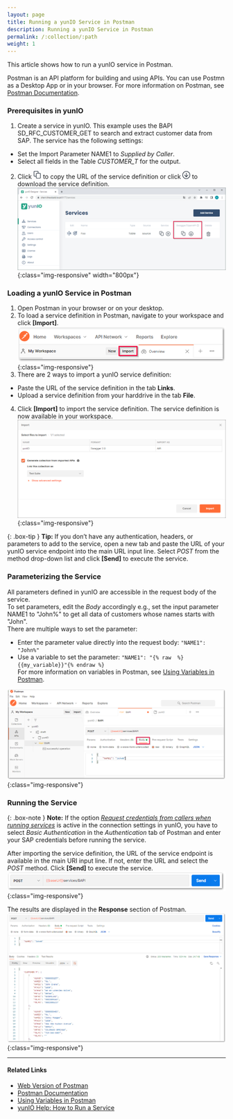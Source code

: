```yaml
---
layout: page
title: Running a yunIO Service in Postman
description: Running a yunIO Service in Postman
permalink: /:collection/:path
weight: 1
---
```


This article shows how to run a yunIO service in Postman.

Postman is an API platform for building and using APIs. You can use Postmn as a Desktop App or in your browser.
For more information on Postman, see [Postman Documentation](https://learning.postman.com/docs/getting-started/introduction/).

### Prerequisites in yunIO

1. Create a service in yunIO. This example uses the BAPI SD_RFC_CUSTOMER_GET to search and extract customer data from SAP. 
The service has the following settings:<br>
- Set the Import Parameter NAME1 to *Supplied by Caller*.
- Select all fields in the Table *CUSTOMER_T* for the output.
2. Click ![copy-URL](/img/contents/yunio/copyURL.png) to copy the URL of the service definition or click ![download-file](/img/contents/yunio/download.png) to download the service definition.<br>
![yunio-Services](/img/contents/yunio/yunio-run-services.png){:class="img-responsive" width="800px"}


### Loading a yunIO Service in Postman

1. Open Postman in your browser or on your desktop.
2. To load a service definition in Postman, navigate to your workspace and click **[Import]**.<br>
![Postman-Workspace](/img/contents/yunio/postman-workspace.png){:class="img-responsive"}
3. There are 2 ways to import a yunIO service definition:<br>
- Paste the URL of the service definition in the tab **Links**.
- Upload a service definition from your harddrive in the tab **File**.
4. Click **[Import]** to import the service definition.
The service definition is now available in your workspace. <br>
![Postman-Import](/img/contents/yunio/postman-import.png){:class="img-responsive"}

{: .box-tip }
**Tip:** If you don’t have any authentication, headers, or parameters to add to the service, open a new tab and paste the URL of your yunIO service endpoint into the main URL input line.
Select *POST* from the method drop-down list and click **[Send]** to execute the service.

### Parameterizing the Service

All parameters defined in yunIO are accessible in the request body of the service. <br>
To set parameters, edit the *Body* accordingly e.g., set the input parameter NAME1 to "John%" to get all data of customers whose names starts with "John".<br>
There are multiple ways to set the parameter:
- Enter the parameter value directly into the request body: `"NAME1": "John%"`
- Use a variable to set the parameter: `"NAME1": "{% raw  %}{{my_variable}}"{% endraw %}`<br>
For more information on variables in Postman, see [Using Variables in Postman](https://learning.postman.com/docs/sending-requests/variables/).

![Postman-Import](/img/contents/yunio/postman-body.png){:class="img-responsive"}

### Running the Service

{: .box-note }
**Note:** If the option [*Request credentials from callers when running services*](https://help.theobald-software.com/en/yunio/sap-connection#authentication) is active in the connection settings in yunIO, 
you have to select *Basic Authentication* in the *Authentication* tab of Postman and enter your SAP credentials before running the service.

After importing the service definition, the URL of the service endpoint is available in the main URI input line.
If not, enter the URL and select the *POST* method. 
Click **[Send]** to execute the service.<br>
![Swagger-Inspector](/img/contents/yunio/postman-run.png){:class="img-responsive"}

The results are displayed in the **Response** section of Postman.
![Postman-Results](/img/contents/yunio/postman-results.png){:class="img-responsive"}

******

#### Related Links
- [Web Version of Postman](https://www.postman.com/)
- [Postman Documentation](https://learning.postman.com/docs/getting-started/introduction/)
- [Using Variables in Postman](https://learning.postman.com/docs/sending-requests/variables/)
- [yunIO Help: How to Run a Service](https://help.theobald-software.com/en/yunio#how-to-run-a-service)